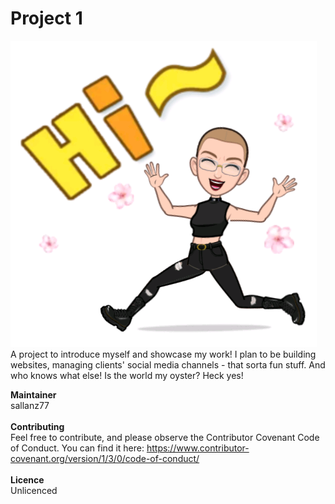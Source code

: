 # Project 1
<img src="images/hi.png"><br>
A project to introduce myself and showcase my work! I plan to be building websites, managing clients' social media channels - that sorta fun stuff. And who knows what else! Is the world my oyster? Heck yes!


**Maintainer**<br>
sallanz77<br><br>
**Contributing**<br>
Feel free to contribute, and please observe the Contributor Covenant Code of Conduct. You can find it here: https://www.contributor-covenant.org/version/1/3/0/code-of-conduct/<br><br>
**Licence**<br>
Unlicenced


